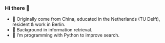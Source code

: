 ### Hi there 👋

- 🔭 Originally come from China, educated in the Netherlands (TU Delft), resident & work in Berlin.
- 🤔 Background in information retrieval.
- 👯 I’m programming with Python to improve search.
